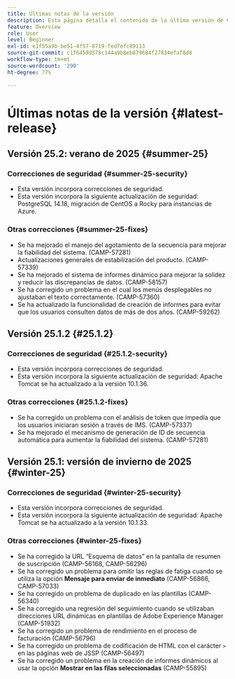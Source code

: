 ```yaml
---
title: Últimas notas de la versión
description: Esta página detalla el contenido de la última versión de Campaign Standard
feature: Overview
role: User
level: Beginner
exl-id: e1f55a9b-be51-4f57-8719-fed7efc89113
source-git-commit: c1f64589578c144a9b8eb879684f27834efaf8d8
workflow-type: tm+mt
source-wordcount: '290'
ht-degree: 77%

---
```



# Últimas notas de la versión {#latest-release}

<!--
## Release notes {#e-new-release}


This section lists improvements and changes included in the next Campaign Standard release.

>[!CAUTION]
>
>This content is subject to changes without prior notice until the stage environments upgrade date. Learn more in the [Release planning page](../../rn/using/release-planning.md).

-->

## Versión 25.2: verano de 2025 {#summer-25}

### Correcciones de seguridad {#summer-25-security}

* Esta versión incorpora correcciones de seguridad.
* Esta versión incorpora la siguiente actualización de seguridad: PostgreSQL 14.18, migración de CentOS a Rocky para instancias de Azure.

### Otras correcciones {#summer-25-fixes}

* Se ha mejorado el manejo del agotamiento de la secuencia para mejorar la fiabilidad del sistema. (CAMP-57281)
* Actualizaciones generales de estabilización del producto. (CAMP-57339)
* Se ha mejorado el sistema de informes dinámico para mejorar la solidez y reducir las discrepancias de datos. (CAMP-58157)
* Se ha corregido un problema en el cual los menús desplegables no ajustaban el texto correctamente. (CAMP-57360)
* Se ha actualizado la funcionalidad de creación de informes para evitar que los usuarios consulten datos de más de dos años. (CAMP-59262)

## Versión 25.1.2 {#25.1.2}

### Correcciones de seguridad {#25.1.2-security}

* Esta versión incorpora correcciones de seguridad.
* Esta versión incorpora la siguiente actualización de seguridad: Apache Tomcat se ha actualizado a la versión 10.1.36.

### Otras correcciones {#25.1.2-fixes}

* Se ha corregido un problema con el análisis de token que impedía que los usuarios iniciaran sesión a través de IMS. (CAMP-57337)
* Se ha mejorado el mecanismo de generación de ID de secuencia automática para aumentar la fiabilidad del sistema. (CAMP-57281)

## Versión 25.1: versión de invierno de 2025 {#winter-25}

### Correcciones de seguridad {#winter-25-security}

* Esta versión incorpora correcciones de seguridad.
* Esta versión incorpora la siguiente actualización de seguridad: Apache Tomcat se ha actualizado a la versión 10.1.33.

### Otras correcciones {#winter-25-fixes}


* Se ha corregido la URL “Esquema de datos” en la pantalla de resumen de suscripción (CAMP-56168, CAMP-56296)
* Se ha corregido un problema para omitir las reglas de fatiga cuando se utiliza la opción **Mensaje para enviar de inmediato** (CAMP-56866, CAMP-57033)
* Se ha corregido un problema de duplicado en las plantillas (CAMP-56340)
* Se ha corregido una regresión del seguimiento cuando se utilizaban direcciones URL dinámicas en plantillas de Adobe Experience Manager (CAMP-51932)
* Se ha corregido un problema de rendimiento en el proceso de facturación (CAMP-56796)
* Se ha corregido un problema de codificación de HTML con el carácter `>` en las páginas web de JSSP (CAMP-56497)
* Se ha corregido un problema en la creación de informes dinámicos al usar la opción **Mostrar en las filas seleccionadas** (CAMP-55895)

